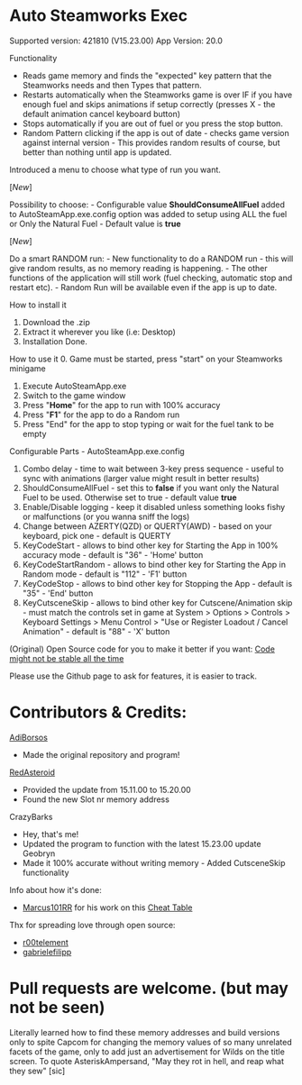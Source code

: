 # Auto Steamworks Exec
Supported version: 421810 (V15.23.00)
App Version: 20.0

Functionality
* Reads game memory and finds the "expected" key pattern that the Steamworks needs and then Types that pattern.
* Restarts automatically when the Steamworks game is over IF if you have enough fuel and skips animations if setup correctly (presses X - the default animation cancel keyboard button)
* Stops automatically if you are out of fuel or you press the stop button.
* Random Pattern clicking if the app is out of date - checks game version against internal version - This provides random results of course, but better than nothing until app is updated.

Introduced a menu to choose what type of run you want.

[*New*]

Possibility to choose:
	- Configurable value **ShouldConsumeAllFuel** added to AutoSteamApp.exe.config option was added to setup using ALL the fuel or Only the Natural Fuel
	- Default value is **true**
	
[*New*]

Do a smart RANDOM run:
	- New functionality to do a RANDOM run - this will give random results, as no memory reading is happening. 
	- The other functions of the application will still work (fuel checking, automatic stop and restart etc). 
	- Random Run will be available even if the app is up to date.
	

How to install it
1. Download the .zip 
2. Extract it wherever you like (i.e: Desktop)
3. Installation Done.

How to use it
0. Game must be started, press "start" on your Steamworks minigame
1. Execute AutoSteamApp.exe
2. Switch to the game window 
3. Press "**Home**" for the app to run with 100% accuracy
4. Press "**F1**" for the app to do a Random run
5. Press "End" for the app to stop typing or wait for the fuel tank to be empty

Configurable Parts - AutoSteamApp.exe.config
1. Combo delay - time to wait between 3-key press sequence - useful to sync with animations (larger value might result in better results)
2. ShouldConsumeAllFuel - set this to **false** if you want only the Natural Fuel to be used. Otherwise set to true - default value **true**
3. Enable/Disable logging - keep it disabled unless something looks fishy or malfunctions (or you wanna sniff the logs)
4. Change between AZERTY(QZD) or QUERTY(AWD) - based on your keyboard, pick one - default is QUERTY
5. KeyCodeStart - allows to bind other key for Starting the App in 100% accuracy mode - default is "36" - 'Home' button
6. KeyCodeStartRandom - allows to bind other key for Starting the App in Random mode - default is "112" - 'F1' button
7. KeyCodeStop - allows to bind other key for Stopping the App - default is "35" - 'End' button
8. KeyCutsceneSkip - allows to bind other key for Cutscene/Animation skip - must match the controls set in game at System > Options > Controls > Keyboard Settings > Menu Control > "Use or Register Loadout / Cancel Animation" - default is "88" - 'X' button

(Original) Open Source code for you to make it better if you want: [Code might not be stable all the time](https://github.com/AdiBorsos/AutoSteamworks)

Please use the Github page to ask for features, it is easier to track.

# ﻿Contributors & Credits:

[AdiBorsos](https://github.com/AdiBorsos/AutoSteamworks)
- Made the original repository and program!

[RedAsteroid](https://github.com/RedAsteroid/AutoSteamworks)
- Provided the update from 15.11.00 to 15.20.00
- Found the new Slot nr memory address

CrazyBarks
- Hey, that's me!
- Updated the program to function with the latest 15.23.00 update
﻿
Geobryn﻿ 
- Made it 100% accurate without writing memory
﻿﻿- Added CutsceneSkip functionality

Info about how it's done:
* [Marcus101RR]( https://fearlessrevolution.com/memberlist.php?mode=viewprofile&u=438 ) for his work on this [Cheat Table](https://fearlessrevolution.com/viewtopic.php?f=4&t=9923)

Thx for spreading love through open source:
* [r00telement](https://github.com/r00telement/SmartHunter) 
* [gabrielefilipp](https://github.com/gabrielefilipp/SmartHunter)

# Pull requests are welcome. (but may not be seen)


Literally learned how to find these memory addresses and build versions only to spite Capcom for changing the memory values of so many unrelated facets of the game, only to add just an advertisement for Wilds on the title screen. To quote AsteriskAmpersand, "May they rot in hell, and reap what they sew" [sic]
